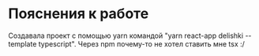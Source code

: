 # Пояснения к работе

Создавала проект с помощью yarn командой "yarn react-app delishki --template typescript".
Через npm почему-то не хотел ставить мне tsx :/

